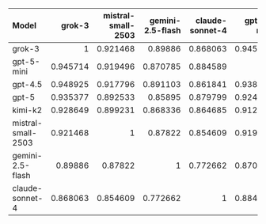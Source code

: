 | Model              |   grok-3 |   mistral-small-2503 |   gemini-2.5-flash |   claude-sonnet-4 |   gpt-5-mini |    gpt-5 |   gpt-4.5 |   kimi-k2 |     SUM |
|:-------------------|---------:|---------------------:|-------------------:|------------------:|-------------:|---------:|----------:|----------:|--------:|
| grok-3             | 1        |             0.921468 |           0.89886  |          0.868063 |     0.945714 | 0.935377 |  0.948925 |  0.928649 | 7.44705 |
| gpt-5-mini         | 0.945714 |             0.919496 |           0.870785 |          0.884589 |     1        | 0.924871 |  0.938444 |  0.912712 | 7.39661 |
| gpt-4.5            | 0.948925 |             0.917796 |           0.891103 |          0.861841 |     0.938444 | 0.905215 |  1        |  0.921215 | 7.38454 |
| gpt-5              | 0.935377 |             0.892533 |           0.85895  |          0.879799 |     0.924871 | 1        |  0.905215 |  0.921807 | 7.31855 |
| kimi-k2            | 0.928649 |             0.899231 |           0.868336 |          0.864685 |     0.912712 | 0.921807 |  0.921215 |  1        | 7.31663 |
| mistral-small-2503 | 0.921468 |             1        |           0.87822  |          0.854609 |     0.919496 | 0.892533 |  0.917796 |  0.899231 | 7.28335 |
| gemini-2.5-flash   | 0.89886  |             0.87822  |           1        |          0.772662 |     0.870785 | 0.85895  |  0.891103 |  0.868336 | 7.03891 |
| claude-sonnet-4    | 0.868063 |             0.854609 |           0.772662 |          1        |     0.884589 | 0.879799 |  0.861841 |  0.864685 | 6.98625 |